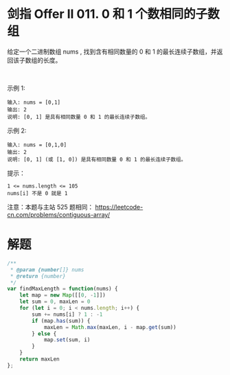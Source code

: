 # 剑指 Offer II 011. 0 和 1 个数相同的子数组
给定一个二进制数组 nums , 找到含有相同数量的 0 和 1 的最长连续子数组，并返回该子数组的长度。

 

示例 1:
```
输入: nums = [0,1]
输出: 2
说明: [0, 1] 是具有相同数量 0 和 1 的最长连续子数组。
```
示例 2:
```
输入: nums = [0,1,0]
输出: 2
说明: [0, 1] (或 [1, 0]) 是具有相同数量 0 和 1 的最长连续子数组。
```

提示：
```
1 <= nums.length <= 105
nums[i] 不是 0 就是 1
```

注意：本题与主站 525 题相同： https://leetcode-cn.com/problems/contiguous-array/

# 解题
```js
/**
 * @param {number[]} nums
 * @return {number}
 */
var findMaxLength = function(nums) {
    let map = new Map([[0, -1]])
    let sum = 0, maxLen = 0
    for (let i = 0; i < nums.length; i++) {
        sum += nums[i] ? 1 : -1
        if (map.has(sum)) {
            maxLen = Math.max(maxLen, i - map.get(sum))
        } else {
            map.set(sum, i)
        }
    }
    return maxLen
};
```